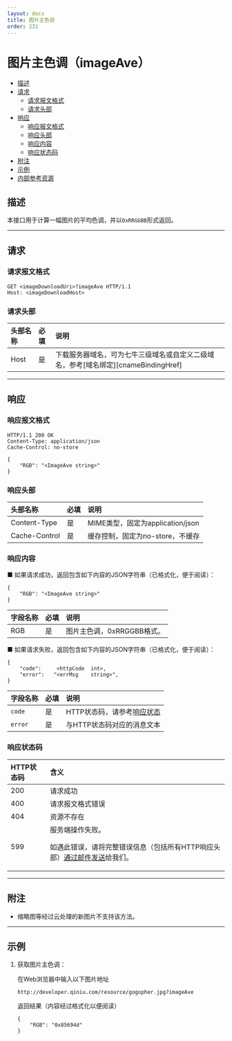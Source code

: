 ```yaml
---
layout: docs
title: 图片主色调
order: 231
---
```


<a id="imageAve"></a>
# 图片主色调（imageAve）

- [描述](#imageinfo-description)
- [请求](#imageinfo-request)
    - [请求报文格式](#imageinfo-request-syntax)
    - [请求头部](#imageinfo-request-header) 
- [响应](#imageinfo-response)
    - [响应报文格式](#imageinfo-response-syntax)
	- [响应头部](#imageinfo-response-header)
    - [响应内容](#imageinfo-response-content) 
    - [响应状态码](#imageinfo-response-code)
- [附注](#imageinfo-remarks)
- [示例](#imageinfo-samples)
- [内部参考资源](#imageinfo-internal-resources)


<a id="imageAve-description"></a>
## 描述

本接口用于计算一幅图片的平均色调，并以`0xRRGGBB`形式返回。  

---

<a id="imageAve-request"></a>
## 请求

<a id="imageAve-request-syntax"></a>
### 请求报文格式

```
GET <imageDownloadUri>?imageAve HTTP/1.1
Host: <imageDownloadHost>
```

<a id="imageAve-request-header"></a>
### 请求头部

头部名称       | 必填 | 说明
:------------- | :--- | :------------------------------------------
Host           | 是   | 下载服务器域名，可为七牛三级域名或自定义二级域名，参考[域名绑定][cnameBindingHref]

---

<a id="imageAve-response"></a>
## 响应

<a id="imageAve-response-syntax"></a>
### 响应报文格式

```
HTTP/1.1 200 OK
Content-Type: application/json
Cache-Control: no-store

{
    "RGB": "<ImageAve string>"
}
```

<a id="imageAve-response-header"></a>
### 响应头部

头部名称       | 必填 | 说明
:------------- | :--- | :------------------------------------------
Content-Type   | 是   | MIME类型，固定为application/json
Cache-Control  | 是   | 缓存控制，固定为no-store，不缓存

<a id="imageAve-response-content"></a>
### 响应内容

■ 如果请求成功，返回包含如下内容的JSON字符串（已格式化，便于阅读）：  

```
{
    "RGB": "<ImageAve string>"
}
```

字段名称       | 必填   | 说明
:------------- | :----- | :------------------------------
RGB            | 是     | 图片主色调，0xRRGGBB格式。

■ 如果请求失败，返回包含如下内容的JSON字符串（已格式化，便于阅读）：  

```
{
	"code":     <httpCode  int>, 
    "error":   "<errMsg    string>",
}
```

字段名称     | 必填 | 说明                              
:----------- | :--- | :--------------------------------------------------------------------
`code`       | 是   | HTTP状态码，请参考[响应状态](#imageAve-response-status)
`error`      | 是   | 与HTTP状态码对应的消息文本

<a id="imageAve-response-code"></a>
### 响应状态码

HTTP状态码 | 含义
:--------- | :--------------------------
200        | 请求成功
400	       | 请求报文格式错误
404        | 资源不存在
599	       | 服务端操作失败。<p>如遇此错误，请将完整错误信息（包括所有HTTP响应头部）[通过邮件发送][sendBugReportHref]给我们。

---

<a id="imageAve-remarks"></a>
## 附注

- 缩略图等经过云处理的新图片不支持该方法。  

---

<a id="imageAve-samples"></a>
## 示例

1. 获取图片主色调：  

	在Web浏览器中输入以下图片地址  

	```
   http://developer.qiniu.com/resource/gogopher.jpg?imageAve
	```

	返回结果（内容经过格式化以便阅读）  

	```
    {
        "RGB": "0x85694d"
    }
	```

[sendBugReportHref]:            mailto:support@qiniu.com?subject=599错误日志     "发送错误报告"
